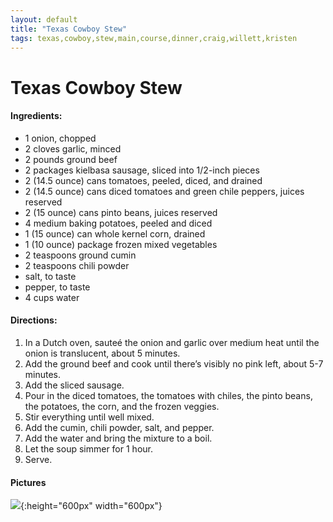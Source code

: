 ```yaml
---
layout: default
title: "Texas Cowboy Stew"
tags: texas,cowboy,stew,main,course,dinner,craig,willett,kristen
---
```

# Texas Cowboy Stew

#### Ingredients:
- 1 onion, chopped
- 2 cloves garlic, minced
- 2 pounds ground beef
- 2 packages kielbasa sausage, sliced into 1/2-inch pieces
- 2 (14.5 ounce) cans tomatoes, peeled, diced, and drained
- 2 (14.5 ounce) cans diced tomatoes and green chile peppers, juices reserved
- 2 (15 ounce) cans pinto beans, juices reserved
- 4 medium baking potatoes, peeled and diced
- 1 (15 ounce) can whole kernel corn, drained
- 1 (10 ounce) package frozen mixed vegetables
- 2 teaspoons ground cumin
- 2 teaspoons chili powder
- salt, to taste
- pepper, to taste
- 4 cups water

#### Directions:
1. In a Dutch oven, sauteé the onion and garlic over medium heat until the onion is translucent, about 5 minutes.
2. Add the ground beef and cook until there’s visibly no pink left, about 5-7 minutes.
3. Add the sliced sausage.
4. Pour in the diced tomatoes, the tomatoes with chiles, the pinto beans, the potatoes, the corn, and the frozen veggies.
5. Stir everything until well mixed.
6. Add the cumin, chili powder, salt, and pepper.
7. Add the water and bring the mixture to a boil.
8. Let the soup simmer for 1 hour.
9. Serve.

#### Pictures
![]({{site.github.url}}/MainDishes/Images/TexasCowboyStew.webp){:height="600px" width="600px"}
